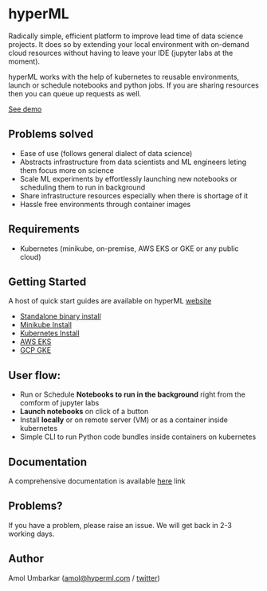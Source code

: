 # hyperML
Radically simple, efficient platform to improve lead time of data science projects. It does so by extending your local environment with on-demand cloud resources without having to leave your IDE (jupyter labs at the moment).

hyperML works with the help of kubernetes to reusable environments, launch or schedule notebooks and python jobs. If you are sharing resources then you can queue up requests as well.

[See demo](https://www.hyperml.com/demo.mp4)

## Problems solved
* Ease of use (follows general dialect of data science)
* Abstracts infrastructure from data scientists and ML engineers leting them focus more on science
* Scale ML experiments by effortlessly launching new notebooks or scheduling them to run in background
* Share infrastructure resources especially when there is shortage of it 
* Hassle free environments through container images


## Requirements
* Kubernetes (minikube, on-premise, AWS EKS or GKE or any public cloud) 

## Getting Started
A host of quick start guides are available on hyperML [website](https://www.hyperml.com/docs/prerequisites)
* [Standalone binary install](https://www.hyperml.com/docs/standalone)
* [Minikube Install](https://www.hyperml.com/docs/minikube)
* [Kubernetes Install](https://www.hyperml.com/docs/kubernetes)
* [AWS EKS](https://www.hyperml.com/docs/aws-eks)
* [GCP GKE](https://www.hyperml.com/docs/gcp-gke)

## User flow:
* Run or Schedule **Notebooks to run in the background** right from the comform of jupyter labs  
* **Launch notebooks** on click of a button  
* Install **locally** or on remote server (VM) or as a container inside kubernetes
* Simple CLI to run Python code bundles inside containers on kubernetes 


## Documentation
A comprehensive documentation is available [here](https://www.hyperml.com/docs/introduction) link

## Problems?
If you have a problem, please raise an issue. We will get back in 2-3 working days.

## Author
Amol Umbarkar (amol@hyperml.com / [twitter](https://twitter.com/_4mol))



